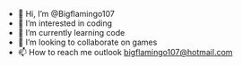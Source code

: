 - 👋 Hi, I’m @Bigflamingo107
- 👀 I’m interested in coding
- 🌱 I’m currently learning code
- 💞️ I’m looking to collaborate on games
- 📫 How to reach me  outlook bigflamingo107@hotmail.com

<!---
Bigflamingo107/Bigflamingo107 is a ✨ special ✨ repository because its `README.md` (this file) appears on your GitHub profile.
You can click the Preview link to take a look at your changes.
--->
